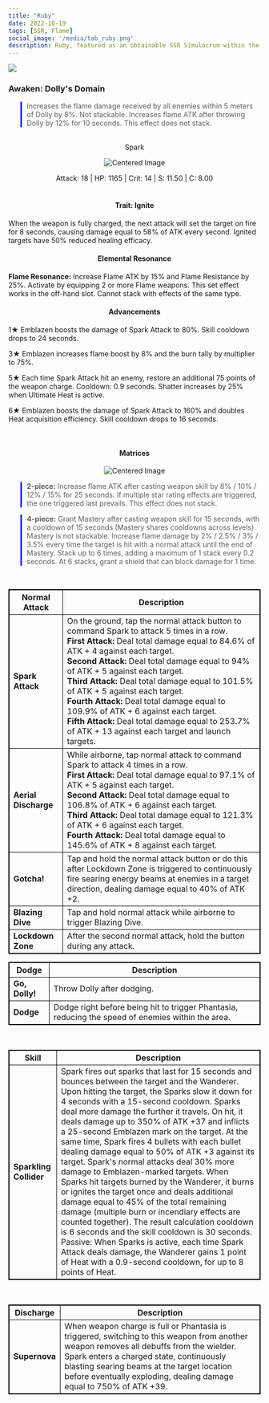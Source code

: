 ```yaml
---
title: "Ruby"
date: 2022-10-19
tags: [SSR, Flame]
social_image: '/media/tab_ruby.png'
description: Ruby, featured as an obtainable SSR Simulacrum within the simulacrum system, associated with the weapon Spark.
---
```

![](https://i.postimg.cc/J4Ycxw64/Simulacrum-Ruby-Awaken.webp)

### Awaken: Dolly's Domain
> Increases the flame damage received by all enemies within 5 meters of Dolly by 8%. Not stackable. Increases flame ATK after throwing Dolly by 12% for 10 seconds. This effect does not stack.

</br>

<center>
Spark
</center>

<p align="center">
    <img src="https://i.postimg.cc/BQ9KNSsg/Icon-Weapon-Spark.webp" alt="Centered Image">
</p>


<center>
Attack: 18 | HP: 1165 | Crit: 14 | S: 11.50 | C: 8.00
</center>

</br>


<h4 style="text-align: center;"> Trait: Ignite </h4>

When the weapon is fully charged, the next attack will set the target on fire for 8 seconds, causing damage equal to 58% of ATK every second. Ignited targets have 50% reduced healing efficacy.

<h4 style="text-align: center;"> Elemental Resonance</h4>

**Flame Resonance:** Increase Flame ATK by 15% and Flame Resistance by 25%. Activate by equipping 2 or more Flame weapons. This set effect works in the off-hand slot. Cannot stack with effects of the same type.

<h4 style="text-align: center;"> Advancements</h4>

1★ Emblazen boosts the damage of Spark Attack to 80%. Skill cooldown drops to 24 seconds.

3★ Emblazen increases flame boost by 8% and the burn tally by multiplier to 75%.

5★ Each time Spark Attack hit an enemy, restore an additional 75 points of the weapon charge. Cooldown: 0.9 seconds. Shatter increases by 25% when Ultimate Heat is active.

6★ Emblazen boosts the damage of Spark Attack to 160% and doubles Heat acquisition efficiency. Skill cooldown drops to 16 seconds.


</br>

<h4 style="text-align: center;"> Matrices</h4> 

<p align="center">
    <img src="https://telegra.ph/file/adaefcce5c31a8a3aca4e.png" alt="Centered Image">
</p>


> **2-piece:** Increase flame ATK after casting weapon skill by 8% / 10% / 12% / 15% for 25 seconds. If multiple star rating effects are triggered, the one triggered last prevails. This effect does not stack.

> **4-piece:** Grant Mastery after casting weapon skill for 15 seconds, with a cooldown of 15 seconds (Mastery shares cooldowns across levels). Mastery is not stackable. Increase flame damage by 2% / 2.5% / 3% / 3.5% every time the target is hit with a normal attack until the end of Mastery. Stack up to 6 times, adding a maximum of 1 stack every 0.2 seconds. At 6 stacks, grant a shield that can block damage for 1 time.


</br>

<style>
table {
    border-collapse: collapse;
}
table, th, td {
   border: 1.5px solid black;
}
blockquote {
    border-left: solid blue;
    padding-left: 10px;
}
</style>

| Normal Attack | Description |
| --- | --- |
| **Spark Attack** | On the ground, tap the normal attack button to command Spark to attack 5 times in a row. </br> **First Attack:** Deal total damage equal to 84.6% of ATK + 4 against each target. </br> **Second Attack:** Deal total damage equal to 94% of ATK + 5 against each target. </br> **Third Attack:** Deal total damage equal to 101.5% of ATK + 5 against each target. </br> **Fourth Attack:** Deal total damage equal to 109.9% of ATK + 6 against each target. </br> **Fifth Attack:** Deal total damage equal to 253.7% of ATK + 13 against each target and launch targets.
| **Aerial Discharge** | While airborne, tap normal attack to command Spark to attack 4 times in a row. </br> **First Attack:** Deal total damage equal to 97.1% of ATK + 5 against each target. </br> **Second Attack:** Deal total damage equal to 106.8% of ATK + 6 against each target. </br> **Third Attack:** Deal total damage equal to 121.3% of ATK + 6 against each target. </br> **Fourth Attack:** Deal total damage equal to 145.6% of ATK + 8 against each target.
| **Gotcha!** | Tap and hold the normal attack button or do this after Lockdown Zone is triggered to continuously fire searing energy beams at enemies in a target direction, dealing damage equal to 40% of ATK +2.
| **Blazing Dive** | Tap and hold normal attack while airborne to trigger Blazing Dive.
| **Lockdown Zone** | After the second normal attack, hold the button during any attack.


| Dodge | Description |
| --- | --- |
| **Go, Dolly!** | Throw Dolly after dodging.
| **Dodge** | Dodge right before being hit to trigger Phantasia, reducing the speed of enemies within the area.



</br>

| Skill| Description |
| --- | --- |
| **Sparkling Collider** | Spark fires out sparks that last for 15 seconds and bounces between the target and the Wanderer. Upon hitting the target, the Sparks slow it down for 4 seconds with a 15-second cooldown. Sparks deal more damage the further it travels. On hit, it deals damage up to 350% of ATK +37 and inflicts a 25-second Emblazen mark on the target. At the same time, Spark fires 4 bullets with each bullet dealing damage equal to 50% of ATK +3 against its target. Spark's normal attacks deal 30% more damage to Emblazen-marked targets. When Sparks hit targets burned by the Wanderer, it burns or ignites the target once and deals additional damage equal to 45% of the total remaining damage (multiple burn or incendiary effects are counted together). The result calculation cooldown is 6 seconds and the skill cooldown is 30 seconds.<br>Passive: When Sparks is active, each time Spark Attack deals damage, the Wanderer gains 1 point of Heat with a 0.9-second cooldown, for up to 8 points of Heat.

</br>


| Discharge | Description |
| --- | --- |
| **Supernova** | When weapon charge is full or Phantasia is triggered, switching to this weapon from another weapon removes all debuffs from the wielder. Spark enters a charged state, continuously blasting searing beams at the target location before eventually exploding, dealing damage equal to 750% of ATK +39.





